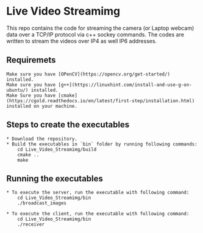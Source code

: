 # Live Video Streamimg
This repo contains the code for streaming the camera (or Laptop webcam) data over a TCP/IP protocol via c++ sockey commands. The codes are written to stream the videos over IP4 as well IP6 addresses. 


## Requiremets

	Make sure you have [OPenCV](https://opencv.org/get-started/) installed.
	Make sure you have [g++](https://linuxhint.com/install-and-use-g-on-ubuntu/) installed. 
	Make Sure you have [cmake](https://cgold.readthedocs.io/en/latest/first-step/installation.html) installed on your machine.
	
	
## Steps to create the executables
	* Download the repository.
	* Build the executables in `bin` folder by running following commands:
		cd Live_Video_Streamimg/build
		cmake ..
		make



## Running the executables
	* To execute the server, run the executable with following command:
		cd Live_Video_Streamimg/bin
		./broadcast_images
		
	* To execute the client, run the executable with following command:
		cd Live_Video_Streamimg/bin
		./receiver
